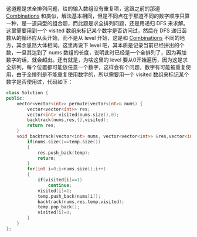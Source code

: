这道题是求全排列问题，给的输入数组没有重复项，这跟之前的那道 [Combinations](http://www.cnblogs.com/grandyang/p/4332522.html) 和类似，解法基本相同，但是不同点在于那道不同的数字顺序只算一种，是一道典型的组合题，而此题是求全排列问题，还是用递归 DFS 来求解。这里需要用到一个 visited 数组来标记某个数字是否访问过，然后在 DFS 递归函数从的循环应从头开始，而不是从 level 开始，这是和 [Combinations](http://www.cnblogs.com/grandyang/p/4332522.html) 不同的地方，其余思路大体相同。这里再说下 level 吧，其本质是记录当前已经拼出的个数，一旦其达到了 nums 数组的长度，说明此时已经是一个全排列了，因为再加数字的话，就会超出。还有就是，为啥这里的 level 要从0开始遍历，因为这是求全排列，每个位置都可能放任意一个数字，这样会有个问题，数字有可能被重复使用，由于全排列是不能重复使用数字的，所以需要用一个 visited 数组来标记某个数字是否使用过，代码如下：

```c++
class Solution {
public:
    vector<vector<int>> permute(vector<int>& nums) {
        vector<vector<int>> res;
        vector<int> visited(nums.size(),0);
        backtrack(nums,res,{},visited);
        return res;
    }
    void backtrack(vector<int> nums, vector<vector<int>> &res,vector<int> temp,vector<int> visited){
        if(nums.size()==temp.size())
        {
            res.push_back(temp);
            return;
        }
        for(int i=0;i<nums.size();i++)
        {
            if(visited[i]==1)
                continue;
            visited[i]=1;
            temp.push_back(nums[i]);
            backtrack(nums,res,temp,visited);
            temp.pop_back();
            visited[i]=0;
        }
    }
};
```

